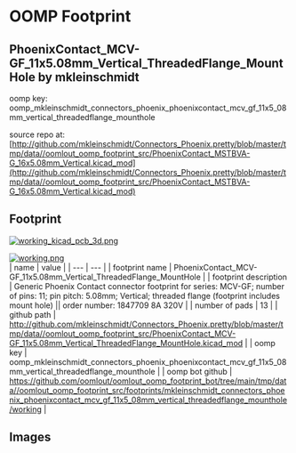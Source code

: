 # OOMP Footprint  
## PhoenixContact_MCV-GF_11x5.08mm_Vertical_ThreadedFlange_MountHole  by mkleinschmidt  
  
oomp key: oomp_mkleinschmidt_connectors_phoenix_phoenixcontact_mcv_gf_11x5_08mm_vertical_threadedflange_mounthole  
  
source repo at: [http://github.com/mkleinschmidt/Connectors_Phoenix.pretty/blob/master/tmp/data//oomlout_oomp_footprint_src/PhoenixContact_MSTBVA-G_16x5.08mm_Vertical.kicad_mod](http://github.com/mkleinschmidt/Connectors_Phoenix.pretty/blob/master/tmp/data//oomlout_oomp_footprint_src/PhoenixContact_MSTBVA-G_16x5.08mm_Vertical.kicad_mod)  
## Footprint  
  
[![working_kicad_pcb_3d.png](working_kicad_pcb_3d_600.png)](working_kicad_pcb_3d.png)  
  
[![working.png](working_600.png)](working.png)  
| name | value | 
| --- | --- | 
| footprint name | PhoenixContact_MCV-GF_11x5.08mm_Vertical_ThreadedFlange_MountHole | 
| footprint description | Generic Phoenix Contact connector footprint for series: MCV-GF; number of pins: 11; pin pitch: 5.08mm; Vertical; threaded flange (footprint includes mount hole) || order number: 1847709 8A 320V | 
| number of pads | 13 | 
| github path | http://github.com/mkleinschmidt/Connectors_Phoenix.pretty/blob/master/tmp/data//oomlout_oomp_footprint_src/PhoenixContact_MCV-GF_11x5.08mm_Vertical_ThreadedFlange_MountHole.kicad_mod | 
| oomp key | oomp_mkleinschmidt_connectors_phoenix_phoenixcontact_mcv_gf_11x5_08mm_vertical_threadedflange_mounthole | 
| oomp bot github | https://github.com/oomlout/oomlout_oomp_footprint_bot/tree/main/tmp/data//oomlout_oomp_footprint_src/footprints/mkleinschmidt_connectors_phoenix_phoenixcontact_mcv_gf_11x5_08mm_vertical_threadedflange_mounthole/working | 
## Images  
